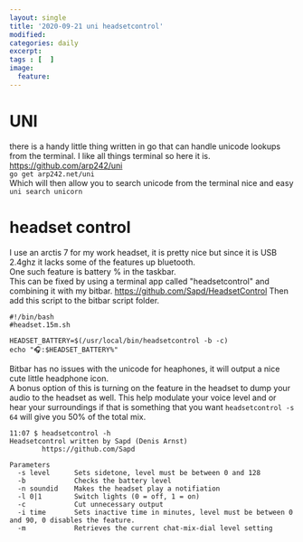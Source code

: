 ```yaml
---
layout: single
title: '2020-09-21 uni headsetcontrol'
modified:
categories: daily
excerpt:
tags : [  ]
image:
  feature:
---
```

# UNI
there is a handy little thing written in go that can handle unicode lookups from the terminal.   I like all things terminal so here it is.  
https://github.com/arp242/uni  
```go get arp242.net/uni```   
Which will then allow you to search unicode from the terminal nice and easy `uni search unicorn`  

# headset control
I use an arctis 7 for my work headset,  it is pretty nice but since it is USB 2.4ghz it lacks some of the features up bluetooth.  
One such feature is battery % in the taskbar.   
This can be fixed by using a terminal app called "headsetcontrol" and combining it with my bitbar.  https://github.com/Sapd/HeadsetControl
Then add this script to the bitbar script folder.  
```
#!/bin/bash
#headset.15m.sh

HEADSET_BATTERY=$(/usr/local/bin/headsetcontrol -b -c)
echo "🎧:$HEADSET_BATTERY%"
```
Bitbar has no issues with the unicode for heaphones, it will output a nice cute little headphone icon.   
A bonus option of this is turning on the feature in the headset to dump your audio to the headset as well.
This help modulate your voice level and or hear your surroundings if that is something that you want 
`headsetcontrol -s 64` will give you 50% of the total mix.  
```
11:07 $ headsetcontrol -h
Headsetcontrol written by Sapd (Denis Arnst)
        https://github.com/Sapd

Parameters
  -s level      Sets sidetone, level must be between 0 and 128
  -b            Checks the battery level
  -n soundid    Makes the headset play a notifiation
  -l 0|1        Switch lights (0 = off, 1 = on)
  -c            Cut unnecessary output
  -i time       Sets inactive time in minutes, level must be between 0 and 90, 0 disables the feature.
  -m            Retrieves the current chat-mix-dial level setting
```



